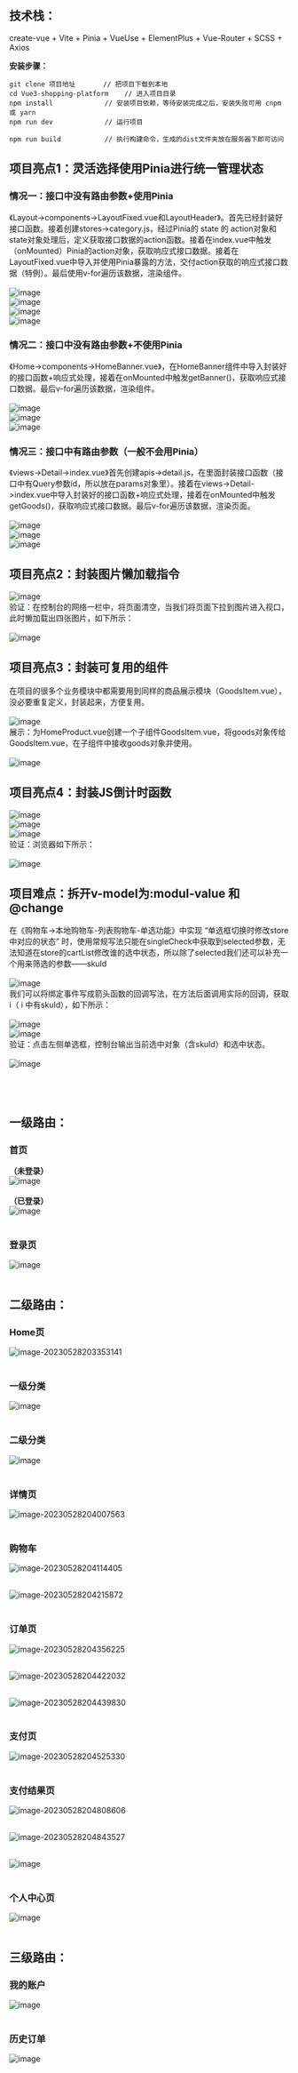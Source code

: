 ## 技术栈：
create-vue + Vite + Pinia + VueUse + ElementPlus + Vue-Router + SCSS + Axios

**安装步骤：**
```
git clone 项目地址       // 把项目下载到本地
cd Vue3-shopping-platform    // 进入项目目录
npm install             // 安装项目依赖，等待安装完成之后，安装失败可用 cnpm 或 yarn
npm run dev             // 运行项目

npm run build           // 执行构建命令，生成的dist文件夹放在服务器下即可访问
```
## 项目亮点1：灵活选择使用Pinia进行统一管理状态
### 情况一：接口中没有路由参数+使用Pinia
《Layout->components->LayoutFixed.vue和LayoutHeader》。首先已经封装好接口函数。接着创建stores->category.js，经过Pinia的 state 的 action对象和state对象处理后，定义获取接口数据的action函数。接着在index.vue中触发（onMounted）Pinia的action对象，获取响应式接口数据。接着在LayoutFixed.vue中导入并使用Pinia暴露的方法，交付action获取的响应式接口数据（特例）。最后使用v-for遍历该数据，渲染组件。
<br/><br/>
![image](https://github.com/rinba/Vue3-shopping-platform/assets/106224527/968ce817-186f-43ed-a080-2540e4f92f97)<br/>
![image](https://github.com/rinba/Vue3-shopping-platform/assets/106224527/a4ee43c9-3d97-4a4f-92d0-b472675529a8)<br/>
![image](https://github.com/rinba/Vue3-shopping-platform/assets/106224527/cf8ca2cd-9e56-4833-acbc-8c1aae95c377)<br/>
![image](https://github.com/rinba/Vue3-shopping-platform/assets/106224527/a325a2d4-1c64-4648-a801-b137bc41aad9)<br/>
### 情况二：接口中没有路由参数+不使用Pinia
《Home->components->HomeBanner.vue》，在HomeBanner组件中导入封装好的接口函数+响应式处理，接着在onMounted中触发getBanner()，获取响应式接口数据。最后v-for遍历该数据，渲染组件。<br/><br/>
![image](https://github.com/rinba/Vue3-shopping-platform/assets/106224527/1d756536-5a49-4365-bebb-4d54fa9fa89b)<br/>
![image](https://github.com/rinba/Vue3-shopping-platform/assets/106224527/52f61421-3f8b-44bf-9451-a4171b2268df)<br/>
![image](https://github.com/rinba/Vue3-shopping-platform/assets/106224527/d5f251eb-5ef5-4c4f-84a4-51f887d8e6bc)<br/>
### 情况三：接口中有路由参数（一般不会用Pinia）
《views->Detail->index.vue》首先创建apis->detail.js，在里面封装接口函数（接口中有Query参数id，所以放在params对象里）。接着在views->Detail->index.vue中导入封装好的接口函数+响应式处理，接着在onMounted中触发getGoods()，获取响应式接口数据。最后v-for遍历该数据，渲染页面。<br/><br/>
![image](https://github.com/rinba/Vue3-shopping-platform/assets/106224527/22009c88-c5c6-4293-a887-987415126991)<br/>
![image](https://github.com/rinba/Vue3-shopping-platform/assets/106224527/50f0c73b-b692-4b56-a6b8-52573fd9e91d)<br/>
![image](https://github.com/rinba/Vue3-shopping-platform/assets/106224527/4b3c4b12-ed58-4388-aa79-023f58543f13)<br/>

## 项目亮点2：封装图片懒加载指令
![image](https://github.com/rinba/Vue3-shopping-platform/assets/106224527/3f71a8f0-8a70-49a0-8d3a-d8e804945c9f)<br/>
验证：在控制台的网络一栏中，将页面清空，当我们将页面下拉到图片进入视口，此时懒加载出四张图片，如下所示：<br/><br/>
![image](https://github.com/rinba/Vue3-shopping-platform/assets/106224527/c6e6dbb6-1066-40bc-9059-b09c5968b97a)<br/>


## 项目亮点3：封装可复用的组件
在项目的很多个业务模块中都需要用到同样的商品展示模块（GoodsItem.vue），没必要重复定义，封装起来，方便复用。<br/><br/>
![image](https://github.com/rinba/Vue3-shopping-platform/assets/106224527/70ad42b1-bf18-4b1d-979e-e3c1618b4a01)<br/>
展示：为HomeProduct.vue创建一个子组件GoodsItem.vue，将goods对象传给GoodsItem.vue，在子组件中接收goods对象并使用。<br/><br/>
![image](https://github.com/rinba/Vue3-shopping-platform/assets/106224527/d333c1c0-6e51-4ab3-a5e0-95dc14a98fbc)<br/>

## 项目亮点4：封装JS倒计时函数
![image](https://github.com/rinba/Vue3-shopping-platform/assets/106224527/c7c62f91-07b2-4c7c-9f32-f12c051cd2ba)<br/>
![image](https://github.com/rinba/Vue3-shopping-platform/assets/106224527/11955222-0aa7-4918-9602-6c92326037a1)<br/>
![image](https://github.com/rinba/Vue3-shopping-platform/assets/106224527/0f53b0cd-43b6-416c-ac48-df393a095dfd)<br/>
验证：浏览器如下所示：<br/><br/>
![image](https://github.com/rinba/Vue3-shopping-platform/assets/106224527/90ca0c3e-1e58-4f98-89ff-7361d2e7c2d9)<br/>


## 项目难点：拆开v-model为:modul-value 和 @change
在《购物车->本地购物车-列表购物车-单选功能》中实现 “单选框切换时修改store中对应的状态” 时，使用常规写法只能在singleCheck中获取到selected参数，无法知道在store的cartList修改谁的选中状态，所以除了selected我们还可以补充一个用来筛选的参数——skuId<br/><br/>
![image](https://github.com/rinba/Vue3-shopping-platform/assets/106224527/6be068fa-a88d-44c0-a1bf-d5b8691a06a5)<br/>
我们可以将绑定事件写成箭头函数的回调写法，在方法后面调用实际的回调，获取 i（ i 中有skuId），如下所示：<br/><br/>
![image](https://github.com/rinba/Vue3-shopping-platform/assets/106224527/07201e79-da5a-4325-a9b8-a0a1f68f98ba)<br/>
![image](https://github.com/rinba/Vue3-shopping-platform/assets/106224527/fbd3ad52-5013-4760-ac33-43ef50eeae7c)<br/>
验证：点击左侧单选框，控制台输出当前选中对象（含skuId）和选中状态。<br/><br/>
![image](https://github.com/rinba/Vue3-shopping-platform/assets/106224527/5c301533-04d7-4375-9257-c887d70de230)<br/>
<br/><br/><br/>

## 一级路由：

### 首页
**（未登录）**<br/>
![image](https://github.com/rinba/Vue3-shopping-platform/assets/106224527/462e6d5e-3878-4a2a-99b6-61d821866281)<br/><br/>
**（已登录）**<br/>
![image](https://github.com/rinba/Vue3-shopping-platform/assets/106224527/d771d08f-78e7-431e-a0e5-9fe42039fabb)<br/><br/>

### 登录页
![image](https://github.com/rinba/Vue3-shopping-platform/assets/106224527/a258440f-4b0d-444c-8240-1d6116b1c994)<br/><br/>

## 二级路由：

### Home页

![image-20230528203353141](https://github.com/rinba/Vue3-shopping-platform/assets/106224527/d2d2009e-7749-4286-901c-6a86e88c1d45)<br/><br/>

### 一级分类

![image](https://github.com/rinba/Vue3-shopping-platform/assets/106224527/76658fe3-2d45-4677-9ef8-becc81b9fe82)<br/><br/>

### 二级分类

![image](https://github.com/rinba/Vue3-shopping-platform/assets/106224527/3a7c3d7f-1b23-407e-9314-7a024232acdf)<br/><br/>

### 详情页

![image-20230528204007563](https://github.com/rinba/Vue3-shopping-platform/assets/106224527/3a74a45c-042c-4cda-89ee-1a97357e9190)<br/><br/>

### 购物车

![image-20230528204114405](https://github.com/rinba/Vue3-shopping-platform/assets/106224527/d22361af-4c0f-4e43-8e2f-a211ff4ab745)<br/><br/>

![image-20230528204215872](https://github.com/rinba/Vue3-shopping-platform/assets/106224527/0d414501-b476-4cec-b804-4d70b0b0d3d3)<br/><br/>

### 订单页

![image-20230528204356225](https://github.com/rinba/Vue3-shopping-platform/assets/106224527/17d9ec54-afd3-4706-a128-ed8ebec7e5b7)<br/><br/>

![image-20230528204422032](https://github.com/rinba/Vue3-shopping-platform/assets/106224527/0d836022-fafe-4bb4-a05d-64c993830ff4)<br/><br/>

![image-20230528204439830](https://github.com/rinba/Vue3-shopping-platform/assets/106224527/98b456da-65f3-4446-a561-14e3c86b0acd)<br/><br/>

### 支付页

![image-20230528204525330](https://github.com/rinba/Vue3-shopping-platform/assets/106224527/3de89c61-ca3a-4b34-a9a2-c539c76eabef)<br/><br/>

### 支付结果页

![image-20230528204808606](https://github.com/rinba/Vue3-shopping-platform/assets/106224527/36a4dc14-fbd5-404d-bb57-95c068abd7ca)<br/><br/>

![image-20230528204843527](https://github.com/rinba/Vue3-shopping-platform/assets/106224527/b112507a-03d8-41bd-89cc-5dd0fd748adb)<br/><br/>

![image](https://github.com/rinba/Vue3-shopping-platform/assets/106224527/cf5abdf5-2de9-45a9-8ee2-8c21bb0d816f)<br/><br/>


### 个人中心页

![image](https://github.com/rinba/Vue3-shopping-platform/assets/106224527/20c3b163-f3af-4285-a7d5-cceac83fb89e)<br/><br/>

## 三级路由：

### 我的账户

![image](https://github.com/rinba/Vue3-shopping-platform/assets/106224527/60fe706f-8fcc-4dea-afae-034dedd42c51)<br/><br/>

### 历史订单

![image](https://github.com/rinba/Vue3-shopping-platform/assets/106224527/54d5381e-d11c-4f29-bfc0-389d7b8acc72)<br/><br/>
